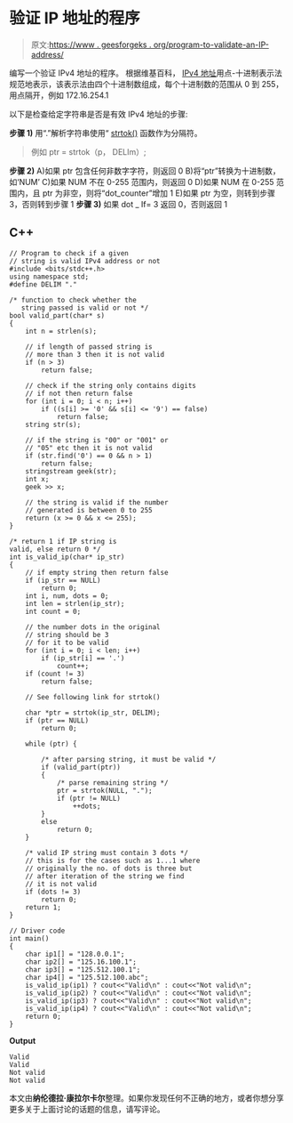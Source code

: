 # 验证 IP 地址的程序

> 原文:[https://www . geesforgeks . org/program-to-validate-an-IP-address/](https://www.geeksforgeeks.org/program-to-validate-an-ip-address/)

编写一个验证 IPv4 地址的程序。
根据维基百科， [IPv4 地址](http://en.wikipedia.org/wiki/IP_address)用点-十进制表示法规范地表示，该表示法由四个十进制数组成，每个十进制数的范围从 0 到 255，用点隔开，例如 172.16.254.1

以下是检查给定字符串是否是有效 IPv4 地址的步骤:

**步骤 1)** 用“.”解析字符串使用“ [strtok()](http://pubs.opengroup.org/onlinepubs/009695399/functions/strtok_r.html) 函数作为分隔符。

> 例如 ptr = strtok（p， DELIm）;

**步骤 2)**
A)如果 ptr 包含任何非数字字符，则返回 0
B)将“ptr”转换为十进制数，如‘NUM’
C)如果 NUM 不在 0-255 范围内，则返回 0
D)如果 NUM 在 0-255 范围内，且 ptr 为非空，则将“dot_counter”增加 1
E)如果 ptr 为空，则转到步骤 3，否则转到步骤 1
**步骤 3)** 如果 dot _ If= 3 返回 0，否则返回 1

## C++

```
// Program to check if a given
// string is valid IPv4 address or not
#include <bits/stdc++.h>
using namespace std;
#define DELIM "."

/* function to check whether the
   string passed is valid or not */
bool valid_part(char* s)
{
    int n = strlen(s);

    // if length of passed string is
    // more than 3 then it is not valid
    if (n > 3)
        return false;

    // check if the string only contains digits
    // if not then return false
    for (int i = 0; i < n; i++)
        if ((s[i] >= '0' && s[i] <= '9') == false)
            return false;
    string str(s);

    // if the string is "00" or "001" or
    // "05" etc then it is not valid
    if (str.find('0') == 0 && n > 1)
        return false;
    stringstream geek(str);
    int x;
    geek >> x;

    // the string is valid if the number
    // generated is between 0 to 255
    return (x >= 0 && x <= 255);
}

/* return 1 if IP string is
valid, else return 0 */
int is_valid_ip(char* ip_str)
{
    // if empty string then return false
    if (ip_str == NULL)
        return 0;
    int i, num, dots = 0;
    int len = strlen(ip_str);
    int count = 0;

    // the number dots in the original
    // string should be 3
    // for it to be valid
    for (int i = 0; i < len; i++)
        if (ip_str[i] == '.')
            count++;
    if (count != 3)
        return false;

    // See following link for strtok()

    char *ptr = strtok(ip_str, DELIM);
    if (ptr == NULL)
        return 0;

    while (ptr) {

        /* after parsing string, it must be valid */
        if (valid_part(ptr))
        {
            /* parse remaining string */
            ptr = strtok(NULL, ".");
            if (ptr != NULL)
                ++dots;
        }
        else
            return 0;
    }

    /* valid IP string must contain 3 dots */
    // this is for the cases such as 1...1 where
    // originally the no. of dots is three but
    // after iteration of the string we find
    // it is not valid
    if (dots != 3)
        return 0;
    return 1;
}

// Driver code
int main()
{
    char ip1[] = "128.0.0.1";
    char ip2[] = "125.16.100.1";
    char ip3[] = "125.512.100.1";
    char ip4[] = "125.512.100.abc";
    is_valid_ip(ip1) ? cout<<"Valid\n" : cout<<"Not valid\n";
    is_valid_ip(ip2) ? cout<<"Valid\n" : cout<<"Not valid\n";
    is_valid_ip(ip3) ? cout<<"Valid\n" : cout<<"Not valid\n";
    is_valid_ip(ip4) ? cout<<"Valid\n" : cout<<"Not valid\n";
    return 0;
}
```

**Output**

```
Valid
Valid
Not valid
Not valid

```

本文由**纳伦德拉·康拉尔卡尔**整理。如果你发现任何不正确的地方，或者你想分享更多关于上面讨论的话题的信息，请写评论。